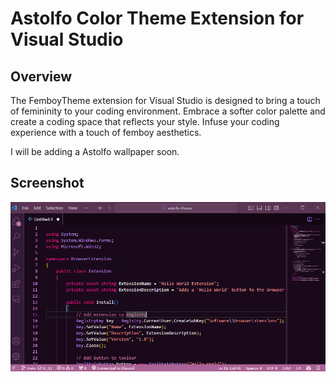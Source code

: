 # Astolfo Color Theme Extension for Visual Studio

## Overview

The FemboyTheme extension for Visual Studio is designed to bring a touch of femininity to your coding environment. Embrace a softer color palette and create a coding space that reflects your style. Infuse your coding experience with a touch of femboy aesthetics.

I will be adding a Astolfo wallpaper soon.

## Screenshot

![Demo Image](images/demo.png)